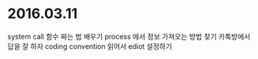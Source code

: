 # 2016.03.11

system call 함수 짜는 법 배우기
process 에서 정보 가져오는 방법 찾기
카톡방에서 답을 잘 하자
coding convention 읽어서 ediot 설정하기
